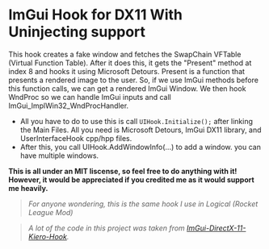 # ImGui Hook for DX11 With Uninjecting support

This hook creates a fake window and fetches the SwapChain VFTable (Virtual Function Table). After it does this, it gets the "Present" method at index 8 and hooks it using Microsoft Detours. Present is a function that presents a rendered image to the user. So, if we use ImGui methods before this function calls, we can get a rendered ImGui Window. We then hook WndProc so we can handle ImGui inputs and call ImGui_ImplWin32_WndProcHandler. 

* All you have to do to use this is call `UIHook.Initialize();` after linking the Main Files. All you need is Microsoft Detours, ImGui DX11 library, and UserInterfaceHook cpp/hpp files.
* After this, you call UIHook.AddWindowInfo(...) to add a window. you can have multiple windows.

**This is all under an MIT liscense, so feel free to do anything with it! However, it would be appreciated if you credited me as it would support me heavily.**

> *For anyone wondering, this is the same hook I use in Logical (Rocket League Mod)*

> *A lot of the code in this project was taken from [ImGui-DirectX-11-Kiero-Hook](https://github.com/rdbo/ImGui-DirectX-11-Kiero-Hook/blob/master/ImGui%20DirectX%2011%20Kiero%20Hook/main.cpp).*
